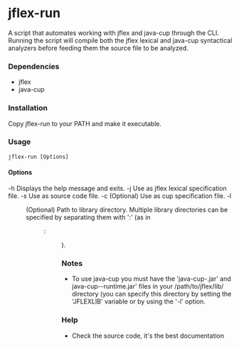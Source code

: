# jflex-run
A script that automates working with jflex and java-cup through the CLI.
Running the script will compile both the jflex lexical and java-cup syntactical analyzers before feeding them the source file to be analyzed.

### Dependencies
- jflex
- java-cup

### Installation
Copy jflex-run to your PATH and make it executable.


### Usage
`jflex-run [Options]`

#### Options
-h          Displays the help message and exits.
-j <file>   Use <file> as jflex lexical specification file.
-s <file>   Use <file> as source code file.
-c <file>   (Optional) Use <file> as cup specification file.
-l <dir>    (Optional) Path to library directory. Multiple library directories can be specified by separating them with ':' (as in <dir>:<dir>).

### Notes
- To use java-cup you must have the 'java-cup-<version>.jar' and java-cup-<version>-runtime.jar' files in your /path/to/jflex/lib/ directory (you can specify this directory by setting the 'JFLEXLIB' variable or by using the '-l' option.

### Help
- Check the source code, it's the best documentation
